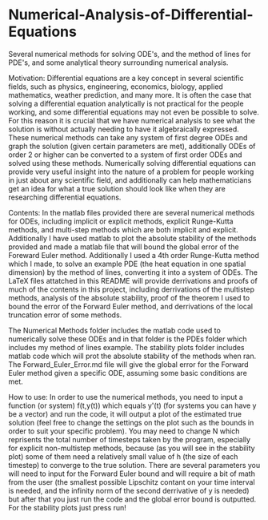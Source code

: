 # Numerical-Analysis-of-Differential-Equations
Several numerical methods for solving ODE's, and the method of lines for PDE's, and some analytical theory surrounding numerical analysis.

Motivation: Differential equations are a key concept in several scientific fields, such as physics, engineering, economics, biology, applied mathematics, weather prediction, and many more. It is often the case that solving a differential equation analytically is not practical for the people working, and some differential equations may not even be possible to solve. For this reason it is crucial that we have numerical analysis to see what the solution is without actually needing to have it algebraically expressed. These numerical methods can take any system of first degree ODEs and graph the solution (given certain parameters are met), additionally ODEs of order 2 or higher can be converted to a system of first order ODEs and solved using these methods. Numerically solving differential equations can provide very useful insight into the nature of a problem for people working in just about any scientific field, and additionally can help mathematicians get an idea for what a true solution should look like when they are researching differential equations.

Contents: In the matlab files provided there are several numerical methods for ODEs, including implicit or explicit methods, explicit Runge-Kutta methods, and multi-step methods which are both implicit and explicit. Additionally I have used matlab to plot the absolute stability of the methods provided and made a matlab file that will bound the global error of the Foreward Euler method. Additionally I used a 4th order Runge-Kutta method which I made, to solve an example PDE (the heat equation in one spatial dimension) by the method of lines, converting it into a system of ODEs. The LaTeX files attatched in this README will provide derrivations and proofs of much of the contents in this project, including derrivations of the multistep methods, analysis of the absolute stability, proof of the theorem I used to bound the error of the Forward Euler method, and derrivations of the local truncation error of some methods. 

The Numerical Methods folder includes the matlab code used to numerically solve these ODEs and in that folder is the PDEs folder which includes my method of lines example. The stability plots folder includes matlab code which will prot the absolute stability of the methods when ran. The Forward_Euler_Error.md file will give the global error for the Forward Euler method given a specific ODE, assuming some basic conditions are met. 

How to use: In order to use the numerical methods, you need to input a function (or system) f(t,y(t)) which equals y'(t) (for systems you can have y be a vector) and run the code, it will output a plot of the estimated true solution (feel free to change the settings on the plot such as the bounds in order to suit your specific problem). You may need to change N which reprisents the total number of timesteps taken by the program, especially for explicit non-multistep methods, because (as you will see in the stability plot) some of them need a relatively small value of h (the size of each timestep) to converge to the true solution. There are several parameters you will need to input for the Forward Euler bound and will require a bit of math from the user (the smallest possible Lipschitz contant on your time interval is needed, and the infinity norm of the second derrivative of y is needed) but after that you just run the code and the global error bound is outputted. For the stability plots just press run!
